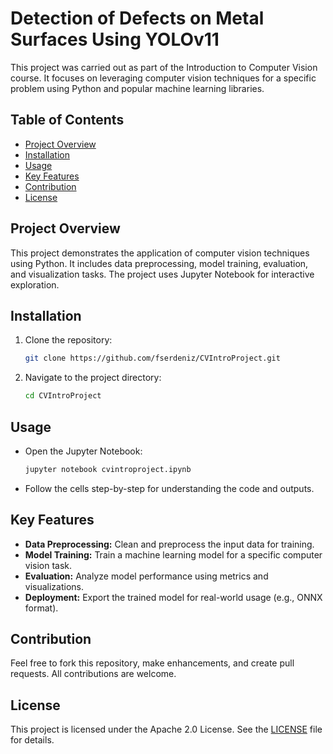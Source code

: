 # Detection of Defects on Metal Surfaces Using YOLOv11
This project was carried out as part of the Introduction to Computer Vision course. It focuses on leveraging computer vision techniques for a specific problem using Python and popular machine learning libraries.

## Table of Contents
- [Project Overview](#project-overview)
- [Installation](#installation)
- [Usage](#usage)
- [Key Features](#key-features)
- [Contribution](#contribution)
- [License](#license)

## Project Overview
This project demonstrates the application of computer vision techniques using Python. It includes data preprocessing, model training, evaluation, and visualization tasks. The project uses Jupyter Notebook for interactive exploration.

## Installation
1. Clone the repository:
   ```bash
   git clone https://github.com/fserdeniz/CVIntroProject.git
   ```
2. Navigate to the project directory:
   ```bash
   cd CVIntroProject
   ```
   
## Usage
- Open the Jupyter Notebook:
   ```bash
   jupyter notebook cvintroproject.ipynb
   ```
- Follow the cells step-by-step for understanding the code and outputs.

## Key Features
- **Data Preprocessing:** Clean and preprocess the input data for training.
- **Model Training:** Train a machine learning model for a specific computer vision task.
- **Evaluation:** Analyze model performance using metrics and visualizations.
- **Deployment:** Export the trained model for real-world usage (e.g., ONNX format).

## Contribution
Feel free to fork this repository, make enhancements, and create pull requests. All contributions are welcome.

## License
This project is licensed under the Apache 2.0 License. See the [LICENSE](LICENSE) file for details.
